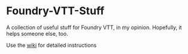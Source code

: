 # Foundry-VTT-Stuff
A collection of useful stuff for Foundry VTT, in my opinion. Hopefully, it helps someone else, too.

Use the [wiki](https://github.com/HavocsCall/Foundry-VTT-Stuff/wiki) for detailed instructions
